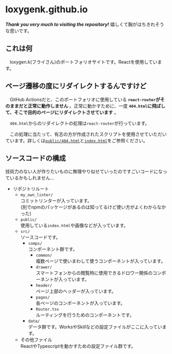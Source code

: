 # loxygenk.github.io

***Thank you very much to visiting the repository!***
嬉しくて胸がはちきれそうな思いです。

## これは何

　loxygen.k(フライさん)のポートフォリオサイトです。Reactを使用しています。

## ページ遷移の度にリダイレクトするんですけど

　GitHub Actionsだと、このポートフォリオに使用している **`react-router`がそのままだと正常に動作しません** 。正常に動かすために、一度 **`404.html`に飛ばして、そこで目的のページにリダイレクトさせています** 。

　`404.html`からのリダイレクトの処理は`react-router`が行っています。

　この処理に当たって、有志の方が作成されたスクリプトを使用させていただいています。詳しくは[`public/404.html`](https://github.com/loxygenK/loxygenK.github.io/public/404.html)と[`index.html`](https://github.com/loxygenK/loxygenK.github.io/public/index.html)をご参照ください。

## ソースコードの構成

技術力のない人が作りたいものに無理やり似せていったのですごいコードになっているかもしれません…

- リポジトリルート
  - `my_own_linter/`<br />
    コミットリンターが入っています。<br />
    (別でnpmのパッケージがあるのは知ってるけど使い方がよくわからなかった)
  - `public/`<br />
    使用している`index.html`や画像などが入っています。
  - `src/`<br />
    ソースコードです。
    - `comps/`<br />
      コンポーネント群です。
      - `common/`<br />
        複数ページで使いまわして使うコンポーネントが入っています。
      - `drawer/`<br />
        スマートフォンからの閲覧時に使用できるドロワー関係のコンポーネントが入っています。
      - `header/`<br />
        ページ上部のヘッダーが入っています。
      - `pages/`<br />
        各ページのコンポーネントが入っています。
      - `Router.tsx`<br />
        ルーティングを行うためのコンポーネントです。
    - `data/`<br />
      データ群です。WorksやSkillなどの設定ファイルがここに入っています。
  - その他ファイル<br />
    ReactやTypescriptを動かすための設定ファイル群です。
